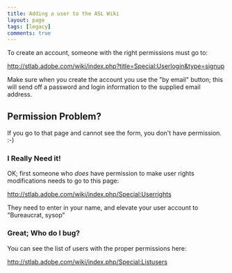```yaml
---
title: Adding a user to the ASL Wiki
layout: page
tags: [legacy]
comments: true
---
```

To create an account, someone with the right permissions must go to:

<http://stlab.adobe.com/wiki/index.php?title=Special:Userlogin&type=signup>

Make sure when you create the account you use the "by email" button; this will send off a password and login information to the supplied email address.

## Permission Problem?

If you go to that page and cannot see the form, you don't have permission. :-)

### I Really Need it!

OK; first someone who _does_ have permission to make user rights modifications needs to go to this page:

<http://stlab.adobe.com/wiki/index.php/Special:Userrights>

They need to enter in your name, and elevate your user account to "Bureaucrat, sysop"

### Great; Who do I bug?

You can see the list of users with the proper permissions here:

<http://stlab.adobe.com/wiki/index.php/Special:Listusers>

